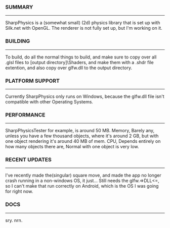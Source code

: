 ### SUMMARY ###
---------------------------------------------------------

SharpPhysics is a (somewhat small) (2d) physics library that is set up with Silk.net with OpenGL.
The renderer is not fully set up, but I'm working on it.

### BUILDING ###
---------------------------------------------------------

To build, do all the normal things to build, and make sure to copy over all .glsl files to [output directory]\Shaders, and make them with a .shdr file extention,
and also copy over glfw.dll to the output directory.

### PLATFORM SUPPORT ###
---------------------------------------------------------

Currently SharpPhysics only runs on Windows, because the glfw.dll file isn't compatible with other Operating Systems.

### PERFORMANCE ###
---------------------------------------------------------

SharpPhysicsTester for example, is around 50 MB.
Memory, Barely any, unless you have a few thousand objects, where it's around 2 GB, but with one object rendering it's around 40 MB of mem.
CPU, Depends entirely on how many objects there are, Normal with one object is very low.

### RECENT UPDATES ###
---------------------------------------------------------

I've recently made the(singular) square move, and made the app no longer crash running in a non-windows OS,
it just... Still needs the glfw.=>DLL<=, so I can't make that run correctly on Android, which is the OS I was going for right now.

### DOCS ###
---------------------------------------------------------

sry. nrn.